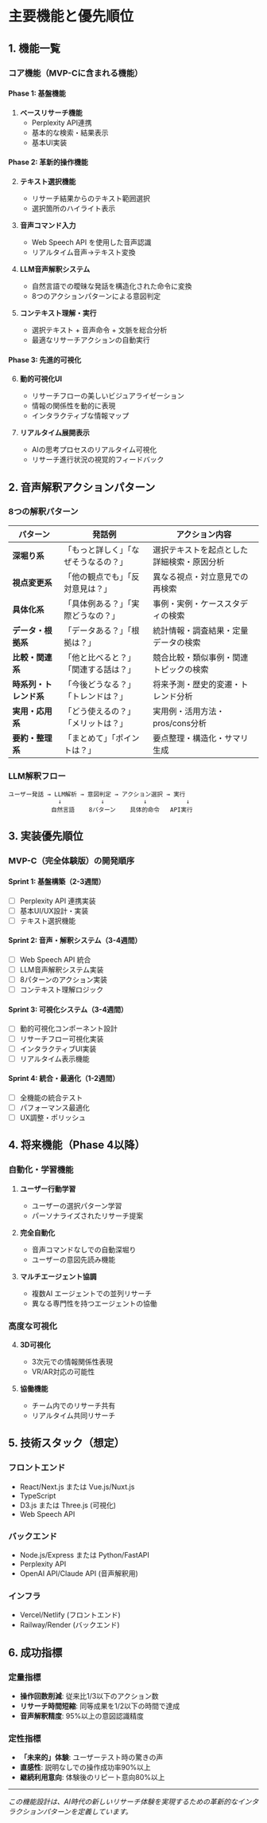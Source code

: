 # 主要機能と優先順位

## 1. 機能一覧

### コア機能（MVP-Cに含まれる機能）

#### Phase 1: 基盤機能

1. **ベースリサーチ機能**
   - Perplexity API連携
   - 基本的な検索・結果表示
   - 基本UI実装

#### Phase 2: 革新的操作機能

2. **テキスト選択機能**
   - リサーチ結果からのテキスト範囲選択
   - 選択箇所のハイライト表示

3. **音声コマンド入力**
   - Web Speech API を使用した音声認識
   - リアルタイム音声→テキスト変換

4. **LLM音声解釈システム**
   - 自然言語での曖昧な発話を構造化された命令に変換
   - 8つのアクションパターンによる意図判定

5. **コンテキスト理解・実行**
   - 選択テキスト + 音声命令 + 文脈を総合分析
   - 最適なリサーチアクションの自動実行

#### Phase 3: 先進的可視化

6. **動的可視化UI**
   - リサーチフローの美しいビジュアライゼーション
   - 情報の関係性を動的に表現
   - インタラクティブな情報マップ

7. **リアルタイム展開表示**
   - AIの思考プロセスのリアルタイム可視化
   - リサーチ進行状況の視覚的フィードバック

## 2. 音声解釈アクションパターン

### 8つの解釈パターン

| パターン               | 発話例                               | アクション内容                             |
| ---------------------- | ------------------------------------ | ------------------------------------------ |
| **深堀り系**           | 「もっと詳しく」「なぜそうなるの？」 | 選択テキストを起点とした詳細検索・原因分析 |
| **視点変更系**         | 「他の観点でも」「反対意見は？」     | 異なる視点・対立意見での再検索             |
| **具体化系**           | 「具体例ある？」「実際どうなの？」   | 事例・実例・ケーススタディの検索           |
| **データ・根拠系**     | 「データある？」「根拠は？」         | 統計情報・調査結果・定量データの検索       |
| **比較・関連系**       | 「他と比べると？」「関連する話は？」 | 競合比較・類似事例・関連トピックの検索     |
| **時系列・トレンド系** | 「今後どうなる？」「トレンドは？」   | 将来予測・歴史的変遷・トレンド分析         |
| **実用・応用系**       | 「どう使えるの？」「メリットは？」   | 実用例・活用方法・pros/cons分析            |
| **要約・整理系**       | 「まとめて」「ポイントは？」         | 要点整理・構造化・サマリ生成               |

### LLM解釈フロー

```
ユーザー発話 → LLM解析 → 意図判定 → アクション選択 → 実行
              ↓           ↓           ↓           ↓
            自然言語    8パターン    具体的命令   API実行
```

## 3. 実装優先順位

### MVP-C（完全体験版）の開発順序

#### Sprint 1: 基盤構築（2-3週間）

- [ ] Perplexity API 連携実装
- [ ] 基本UI/UX設計・実装
- [ ] テキスト選択機能

#### Sprint 2: 音声・解釈システム（3-4週間）

- [ ] Web Speech API 統合
- [ ] LLM音声解釈システム実装
- [ ] 8パターンのアクション実装
- [ ] コンテキスト理解ロジック

#### Sprint 3: 可視化システム（3-4週間）

- [ ] 動的可視化コンポーネント設計
- [ ] リサーチフロー可視化実装
- [ ] インタラクティブUI実装
- [ ] リアルタイム表示機能

#### Sprint 4: 統合・最適化（1-2週間）

- [ ] 全機能の統合テスト
- [ ] パフォーマンス最適化
- [ ] UX調整・ポリッシュ

## 4. 将来機能（Phase 4以降）

### 自動化・学習機能

1. **ユーザー行動学習**
   - ユーザーの選択パターン学習
   - パーソナライズされたリサーチ提案

2. **完全自動化**
   - 音声コマンドなしでの自動深堀り
   - ユーザーの意図先読み機能

3. **マルチエージェント協調**
   - 複数AI エージェントでの並列リサーチ
   - 異なる専門性を持つエージェントの協働

### 高度な可視化

4. **3D可視化**
   - 3次元での情報関係性表現
   - VR/AR対応の可能性

5. **協働機能**
   - チーム内でのリサーチ共有
   - リアルタイム共同リサーチ

## 5. 技術スタック（想定）

### フロントエンド

- React/Next.js または Vue.js/Nuxt.js
- TypeScript
- D3.js または Three.js (可視化)
- Web Speech API

### バックエンド

- Node.js/Express または Python/FastAPI
- Perplexity API
- OpenAI API/Claude API (音声解釈用)

### インフラ

- Vercel/Netlify (フロントエンド)
- Railway/Render (バックエンド)

## 6. 成功指標

### 定量指標

- **操作回数削減**: 従来比1/3以下のアクション数
- **リサーチ時間短縮**: 同等成果を1/2以下の時間で達成
- **音声解釈精度**: 95%以上の意図認識精度

### 定性指標

- **「未来的」体験**: ユーザーテスト時の驚きの声
- **直感性**: 説明なしでの操作成功率90%以上
- **継続利用意向**: 体験後のリピート意向80%以上

---

_この機能設計は、AI時代の新しいリサーチ体験を実現するための革新的なインタラクションパターンを定義しています。_
